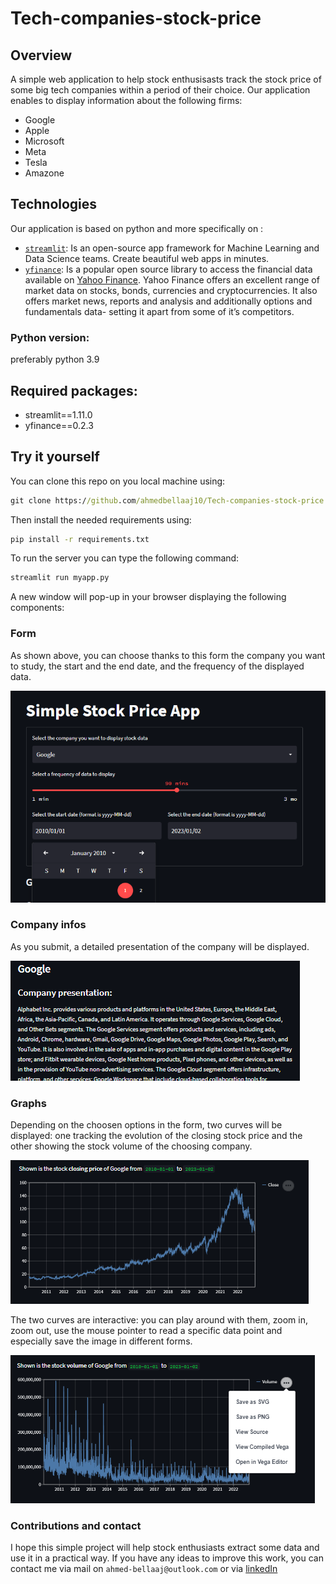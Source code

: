 # Tech-companies-stock-price
## Overview
A simple web application to help stock enthusisasts track the stock price of some big tech companies within a period of their choice.
Our application enables to display information about the following firms:
* Google
* Apple
* Microsoft
* Meta
* Tesla
* Amazone
## Technologies
Our application is based on python and more specifically on :
* [`streamlit`](https://streamlit.io/): Is an open-source app framework for Machine Learning and Data Science teams. Create beautiful web apps in minutes.
* [`yfinance`](https://pypi.org/project/yfinance/): Is a popular open source library to access the financial data available on [Yahoo Finance](https://finance.yahoo.com/). Yahoo Finance offers an excellent range of market data on stocks, bonds, currencies and cryptocurrencies. It also offers market news, reports and analysis and additionally options and fundamentals data- setting it apart from some of it’s competitors.
### Python version: 
preferably python 3.9
## Required packages:
* streamlit==1.11.0
* yfinance==0.2.3
## Try it yourself
You can clone this repo on you local machine using:
```cmd
git clone https://github.com/ahmedbellaaj10/Tech-companies-stock-price.git
```
Then install the needed requirements using:
```cmd
pip install -r requirements.txt
```
To run the server you can type the following command:
```cmd
streamlit run myapp.py
```
A new window will pop-up in your browser displaying the following components:
### Form
As shown above, you can choose thanks to this form the company you want to study, the start and the end date, and the frequency of the displayed data.

![image](images/from.png)

### Company infos

As you submit, a detailed presentation of the company will be displayed.

![image](images/infos.png)

### Graphs
Depending on the choosen options in the form, two curves will be displayed: one tracking the evolution of the closing stock price and the other showing the stock volume of the choosing company.

![image](images/courbe.png)

The two curves are interactive: you can play around with them, zoom in, zoom out, use the mouse pointer to read a specific data point and especially save the image in different forms.

![image](images/interactive.png)

### Contributions and contact
I hope this simple project will help stock enthusiasts extract some data and use it in a practical way.
If you have any ideas to improve this work, you can contact me via mail on ```ahmed-bellaaj@outlook.com``` or via [linkedIn](https://www.linkedin.com/in/ahmed-bellaaj/)
